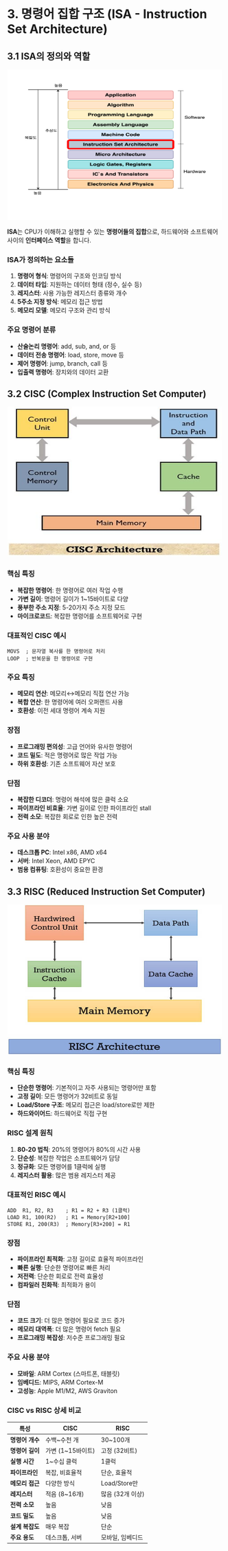 # 3. 명령어 집합 구조 (ISA - Instruction Set Architecture)

## 3.1 ISA의 정의와 역할

<img src="images\ISA 구조.png" width="500" height="350"/>

**ISA**는 CPU가 이해하고 실행할 수 있는 **명령어들의 집합**으로, 하드웨어와 소프트웨어 사이의 **인터페이스 역할**을 합니다.

### ISA가 정의하는 요소들

1. **명령어 형식**: 명령어의 구조와 인코딩 방식
2. **데이터 타입**: 지원하는 데이터 형태 (정수, 실수 등)
3. **레지스터**: 사용 가능한 레지스터 종류와 개수
4. **5주소 지정 방식**: 메모리 접근 방법
5. **메모리 모델**: 메모리 구조와 관리 방식

### 주요 명령어 분류

- **산술논리 명령어**: add, sub, and, or 등
- **데이터 전송 명령어**: load, store, move 등
- **제어 명령어**: jump, branch, call 등
- **입출력 명령어**: 장치와의 데이터 교환

## 3.2 CISC (Complex Instruction Set Computer)

<img src="images\CISC 구조.jpg" width="500" height="350"/>

### 핵심 특징

- **복잡한 명령어**: 한 명령어로 여러 작업 수행
- **가변 길이**: 명령어 길이가 1~15바이트로 다양
- **풍부한 주소 지정**: 5-20가지 주소 지정 모드
- **마이크로코드**: 복잡한 명령어를 소프트웨어로 구현

### 대표적인 CISC 예시

```assembly
MOVS  ; 문자열 복사를 한 명령어로 처리
LOOP  ; 반복문을 한 명령어로 구현
```

### 주요 특징

- **메모리 연산**: 메모리↔메모리 직접 연산 가능
- **복합 연산**: 한 명령어에 여러 오퍼랜드 사용
- **호환성**: 이전 세대 명령어 계속 지원

### 장점

- **프로그래밍 편의성**: 고급 언어와 유사한 명령어
- **코드 밀도**: 적은 명령어로 많은 작업 가능
- **하위 호환성**: 기존 소프트웨어 자산 보호

### 단점

- **복잡한 디코더**: 명령어 해석에 많은 클럭 소요
- **파이프라인 비효율**: 가변 길이로 인한 파이프라인 stall
- **전력 소모**: 복잡한 회로로 인한 높은 전력

### 주요 사용 분야

- **데스크톱 PC**: Intel x86, AMD x64
- **서버**: Intel Xeon, AMD EPYC
- **범용 컴퓨팅**: 호환성이 중요한 환경

## 3.3 RISC (Reduced Instruction Set Computer)

<img src="images\RISC 구조.jpg" width="500" height="350"/>

### 핵심 특징

- **단순한 명령어**: 기본적이고 자주 사용되는 명령어만 포함
- **고정 길이**: 모든 명령어가 32비트로 동일
- **Load/Store 구조**: 메모리 접근은 load/store로만 제한
- **하드와이어드**: 하드웨어로 직접 구현

### RISC 설계 원칙

1. **80-20 법칙**: 20%의 명령어가 80%의 시간 사용
2. **단순성**: 복잡한 작업은 소프트웨어가 담당
3. **정규화**: 모든 명령어를 1클럭에 실행
4. **레지스터 활용**: 많은 범용 레지스터 제공

### 대표적인 RISC 예시

```assembly
ADD  R1, R2, R3    ; R1 = R2 + R3 (1클럭)
LOAD R1, 100(R2)   ; R1 = Memory[R2+100]
STORE R1, 200(R3)  ; Memory[R3+200] = R1
```

### 장점

- **파이프라인 최적화**: 고정 길이로 효율적 파이프라인
- **빠른 실행**: 단순한 명령어로 빠른 처리
- **저전력**: 단순한 회로로 전력 효율성
- **컴파일러 친화적**: 최적화가 용이

### 단점

- **코드 크기**: 더 많은 명령어 필요로 코드 증가
- **메모리 대역폭**: 더 많은 명령어 fetch 필요
- **프로그래밍 복잡성**: 저수준 프로그래밍 필요

### 주요 사용 분야

- **모바일**: ARM Cortex (스마트폰, 태블릿)
- **임베디드**: MIPS, ARM Cortex-M
- **고성능**: Apple M1/M2, AWS Graviton

### CISC vs RISC 상세 비교

| 특성            | CISC              | RISC             |
| --------------- | ----------------- | ---------------- |
| **명령어 개수** | 수백~수천 개      | 30~100개         |
| **명령어 길이** | 가변 (1~15바이트) | 고정 (32비트)    |
| **실행 시간**   | 1~수십 클럭       | 1클럭            |
| **파이프라인**  | 복잡, 비효율적    | 단순, 효율적     |
| **메모리 접근** | 다양한 방식       | Load/Store만     |
| **레지스터**    | 적음 (8~16개)     | 많음 (32개 이상) |
| **전력 소모**   | 높음              | 낮음             |
| **코드 밀도**   | 높음              | 낮음             |
| **설계 복잡도** | 매우 복잡         | 단순             |
| **주요 용도**   | 데스크톱, 서버    | 모바일, 임베디드 |

